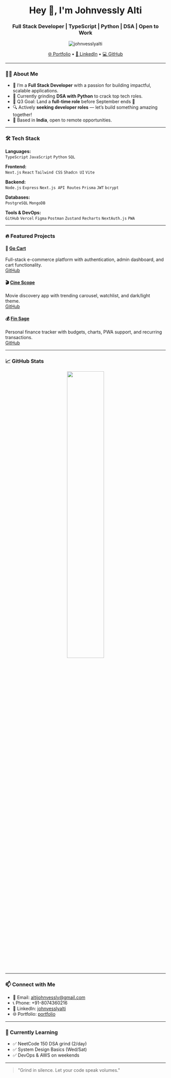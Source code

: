 <h1 align="center">Hey 👋, I'm Johnvessly Alti</h1>
<h3 align="center">Full Stack Developer | TypeScript | Python | DSA | Open to Work</h3>

<p align="center">
  <img src="https://komarev.com/ghpvc/?username=johnvesslyalti&label=Profile%20views&color=0e75b6&style=flat" alt="johnvesslyalti" />
</p>

<p align="center">
  <a href="https://portfolio-mu-ten-64.vercel.app/" target="_blank">🌐 Portfolio</a> •
  <a href="https://linkedin.com/in/johnvesslyalti" target="_blank">🔗 LinkedIn</a> •
  <a href="https://github.com/johnvesslyalti" target="_blank">💻 GitHub</a>
</p>


---

### 👨‍💻 About Me

- 🧠 I’m a **Full Stack Developer** with a passion for building impactful, scalable applications.
- 🎯 Currently grinding **DSA with Python** to crack top tech roles.
- 📅 Q3 Goal: Land a **full-time role** before September ends 🚀
- 🔍 Actively **seeking developer roles** — let’s build something amazing together!
- 📍 Based in **India**, open to remote opportunities.

---

### 🛠️ Tech Stack

**Languages:**  
`TypeScript` `JavaScript` `Python` `SQL`

**Frontend:**  
`Next.js` `React` `Tailwind CSS` `Shadcn UI` `Vite`

**Backend:**  
`Node.js` `Express` `Next.js API Routes` `Prisma` `JWT` `bcrypt`

**Databases:**  
`PostgreSQL` `MongoDB`

**Tools & DevOps:**  
`GitHub` `Vercel` `Figma` `Postman` `Zustand` `Recharts` `NextAuth.js` `PWA`

---

### 🔥 Featured Projects

#### 🛒 [Go Cart](https://go-cart-ebon.vercel.app/)
Full-stack e-commerce platform with authentication, admin dashboard, and cart functionality.  
[GitHub](https://github.com/johnvesslyalti/go-cart)

#### 🎬 [Cine Scope](https://cine-scope-eosin.vercel.app/)
Movie discovery app with trending carousel, watchlist, and dark/light theme.  
[GitHub](https://github.com/johnvesslyalti/cine-scope)

#### 💰 [Fin Sage](https://fin-sage-rust.vercel.app/)
Personal finance tracker with budgets, charts, PWA support, and recurring transactions.  
[GitHub](https://github.com/johnvesslyalti/fin-sage)

---

### 📈 GitHub Stats

<p align="center">
  <img src="https://github-readme-stats.vercel.app/api?username=johnvesslyalti&show_icons=true&theme=radical" width="48%" />
</p>

---

### 📫 Connect with Me

- 📧 Email: altijohnvessly@gmail.com  
- 📞 Phone: +91-8074360216  
- 💼 LinkedIn: [johnvesslyalti](https://linkedin.com/in/johnvesslyalti)  
- 🌐 Portfolio: [portfolio](https://portfolio-mu-ten-64.vercel.app/)

---

### 🧠 Currently Learning

- ✅ NeetCode 150 DSA grind (2/day)
- ✅ System Design Basics (Wed/Sat)
- ✅ DevOps & AWS on weekends

---

> "Grind in silence. Let your code speak volumes."

